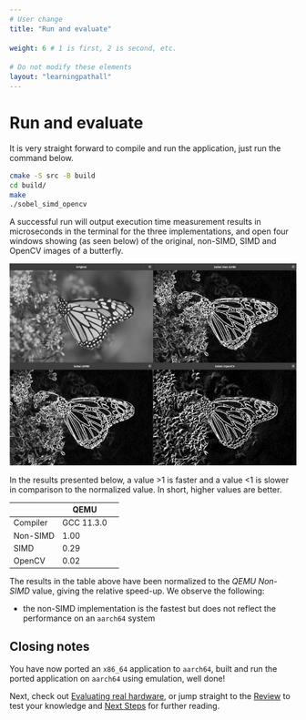```yaml
---
# User change
title: "Run and evaluate" 

weight: 6 # 1 is first, 2 is second, etc.

# Do not modify these elements
layout: "learningpathall"
---
```


# Run and evaluate

It is very straight forward to compile and run the application, just run the command below.
```bash
cmake -S src -B build
cd build/
make
./sobel_simd_opencv
```

A successful run will output execution time measurement results in microseconds in the terminal for the three implementations, and open four windows showing (as seen below) of the original, non-SIMD, SIMD and OpenCV images of a butterfly.

![Sobel filter#center](images/sobel_filter_output.jpg)

In the results presented below, a value >1 is faster and a value <1 is slower in comparison to the normalized value. In short, higher values are better.

| | QEMU | | 
| --- | --- | --- |
| Compiler | GCC 11.3.0 |
| Non-SIMD | 1.00 |
| SIMD     | 0.29 |
| OpenCV   | 0.02 |

The results in the table above have been normalized to the _QEMU Non-SIMD_ value, giving the relative speed-up. We observe the following: 
* the non-SIMD implementation is the fastest but does not reflect the performance on an `aarch64` system

## Closing notes

You have now ported an `x86_64` application to `aarch64`, built and run the ported application on `aarch64` using emulation, well done!

Next, check out [Evaluating real hardware](../7_alternative), or jump straight to the [Review](../_review) to test your knowledge and [Next Steps](../_next-steps) for further reading.